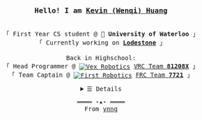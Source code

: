 <h3 align="center">
  <samp>
    Hello! I am <b><a rel="nofollow noopener noreferrer" target="_blank" href="https://www.ynng.ca">Kevin (Wenqi) Huang</a></b>
  </samp>
</h3>

<p align="center"><br />
  <samp>
    「 First Year CS student @ 🏫 <b>University of Waterloo</b> 」<br />
    「 Currently working on <b><a href="https://github.com/CheatCod/Lodestone">Lodestone</a></b> 」<br /><br />
     Back in Highschool: <br />
    「 Head Programmer @ <a href="https://www.vex.com/competition"> <img align="center" alt="Vex Robotics" height="16px"
        src="https://raw.githubusercontent.com/Ynng/Ynng/master/vex.png"></a> <a href="https://github.com/81208X/VRC2020">VRC Team <b>81208X</b></a> 」<br />
    「 Team Captain @ <a href="https://www.firstinspires.org/robotics/frc"><img align="center" alt="First Robotics"
        height="16px" src="https://raw.githubusercontent.com/Ynng/Ynng/master/first.jpg"></a> <a href="https://www.uhsrobotics.org/">FRC Team <b>7721</b></a>
    」<br />
  </samp>
</p>

<details align="center">
  <summary><samp>&#9776; Details</samp></summary>
  <p align="center">
    <br />
    <a href="https://github.com/ynng?tab=followers" target="_blank">
      <img alt="Followers" src="https://img.shields.io/badge/--000000?logo=RSS&logoColor=white" />
    </a>
    <a href="https://github.com/ynng" target="_blank">
      <img alt="Visits"
        src="https://badges.pufler.dev/visits/ynng/ynng?logo=GitHub" />
    </a>
    <a href="https://github.com/ynng/ynng" target="_blank">
      <img alt="Last Updated"
        src="https://img.shields.io/github/last-commit/ynng/ynng?label=Profile%20Updated" />
    </a>
    <a href="https://www.ynng.ca/resume.pdf" target="_blank">
      <img alt="Resume" src="https://img.shields.io/badge/Resume-PDF-brightgreen" />
    </a>
    <br/>
    <img
      src="https://github-readme-stats.vercel.app/api?username=ynng&show_icons=true&hide_border=true&hide=issues&title_color=5391FE&icon_color=000000&text_color=555" />
    <br />
    <samp>Find me online</samp><br />
    <a href="https://dmoj.ca/user/Ynng11626" target="_blank">
      <img align="middle" alt="DMOJ Link" height="24px"
        src="https://raw.githubusercontent.com/Ynng/Ynng/master/dmoj.png">
    </a>
    <a href="https://www.youtube.com/channel/UC5qAOjtSdCkPEy1BUM78ruw?view_as=subscriber" target="_blank">
      <img align="middle" alt="Youtube Link" height="24px"
        src="https://raw.githubusercontent.com/Ynng/Ynng/master/youtube.png">
    </a>
    <a href="https://steamcommunity.com/id/Ynng_/" target="_blank">
      <img align="middle" alt="Steam Link" height="24px"
        src="https://raw.githubusercontent.com/Ynng/Ynng/master/steam.png">
    </a>
    <a href="mailto:wenqi.huang_@outlook.com" target="_blank">
      <img align="middle" alt="Gmail" height="24px" src="https://raw.githubusercontent.com/Ynng/Ynng/master/gmail.png">
    </a>
    <a href="https://www.linkedin.com/in/ynng/" target="_blank">
      <img align="middle" alt="LinkedIn Link" height="24px"
        src="https://raw.githubusercontent.com/Ynng/Ynng/master/linkedin.png">
    </a>
    <a href="https://www.instagram.com/_ynng_/" target="_blank">
      <img align="middle" alt="Instagram Link" height="24px"
        src="https://raw.githubusercontent.com/Ynng/Ynng/master/instagram.png">
    </a>
    <a href="https://anilist.co/user/Ynng/" target="_blank">
      <img align="middle" alt="Anilist Link" height="24px"
        src="https://raw.githubusercontent.com/Ynng/Ynng/master/anilist.png">
    </a>
    <a href="https://scoresaber.com/u/76561198283405458" target="_blank">
      <img align="middle" alt="Score Saber (Beat Saber) Link" height="24px"
        src="https://raw.githubusercontent.com/Ynng/Ynng/master/beatsaber.png">
    </a>
    <br />
    <br />

  </p>
</details>
<samp>
  <p align="center">
    ════ ⋆★⋆ ════<br />
    From <a href="https://github.com/ynng/ynng">ynng</a>
  </p>
</samp>
